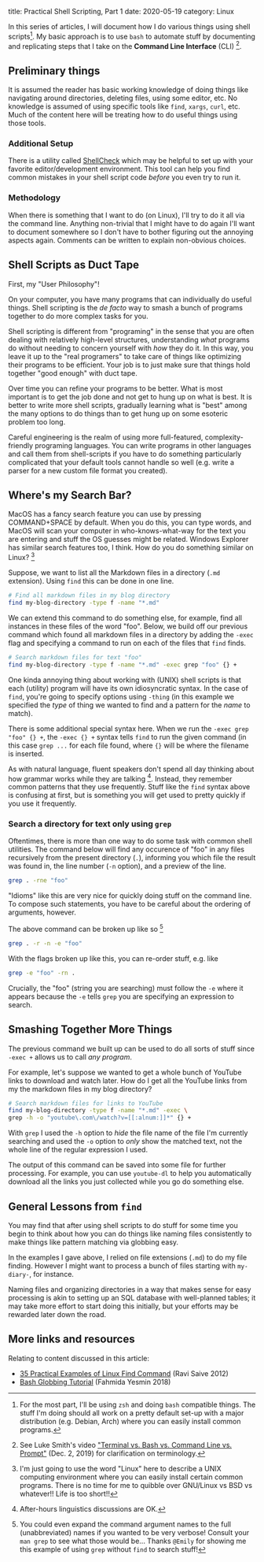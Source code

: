 title: Practical Shell Scripting, Part 1
date: 2020-05-19
category: Linux

In this series of articles, I will document how I do various things
using shell scripts[^1].  My basic approach is to use `bash` to
automate stuff by documenting and replicating steps that I take on the
**Command Line Interface** (CLI) [^2].

Preliminary things
------------------

It is assumed the reader has basic working knowledge of doing things
like navigating around directories, deleting files, using some editor,
etc. No knowledge is assumed of using specific tools like `find`,
`xargs`, `curl`, etc. Much of the content here will be treating how to
do useful things using those tools.

### Additional Setup

There is a utility called [ShellCheck](https://www.shellcheck.net/)
which may be helpful to set up with your favorite editor/development
environment. This tool can help you find common mistakes in your shell
script code *before* you even try to run it.

### Methodology

When there is something that I want to do (on Linux), I'll try to do
it all via the command line. Anything non-trivial that I might have to
do again I'll want to document somewhere so I don't have to bother
figuring out the annoying aspects again. Comments can be written to
explain non-obvious choices.

Shell Scripts as Duct Tape
--------------------------

First, my "User Philosophy"!

On your computer, you have many programs that can individually do
useful things. Shell scripting is the *de facto* way to smash a bunch
of programs together to do more complex tasks for you.

Shell scripting is different from "programing" in the sense that you
are often dealing with relatively high-level structures, understanding
*what* programs do without needing to concern yourself with *how* they
do it. In this way, you leave it up to the "real programers" to take
care of things like optimizing their programs to be efficient. Your
job is to just make sure that things hold together "good enough" with
duct tape.

Over time you can refine your programs to be better. What is most
important is to get the job done and not get to hung up on what is
best. It is better to write more shell scripts, gradually learning
what is "best" among the many options to do things than to get hung up
on some esoteric problem too long.

Careful engineering is the realm of using more full-featured,
complexity-friendly programing languages. You can write programs in
other languages and call them from shell-scripts if you have to do
something particularly complicated that your default tools cannot
handle so well (e.g. write a parser for a new custom file format you
created).

Where's my Search Bar?
----------------------

MacOS has a fancy search feature you can use by pressing COMMAND+SPACE
by default. When you do this, you can type words, and MacOS will scan
your computer in who-knows-what-way for the text you are entering and
stuff the OS guesses might be related. Windows Explorer has similar
search features too, I think. How do you do something similar on
Linux? [^3]

Suppose, we want to list all the Markdown files in a directory (`.md`
extension). Using `find` this can be done in
one line.

```bash
# Find all markdown files in my blog directory
find my-blog-directory -type f -name "*.md"
```

We can extend this command to do something else, for example, find all
instances in these files of the word "foo". Below, we build off our
previous command which found all markdown files in a directory by
adding the `-exec` flag and specifying a command to run on each of the
files that `find` finds.

```bash
# Search markdown files for text "foo"
find my-blog-directory -type f -name "*.md" -exec grep "foo" {} +
```

One kinda annoying thing about working with (UNIX) shell scripts is
that each (utility) program will have its own idiosyncratic syntax.
In the case of `find`, you're going to specify options using `-thing`
(in this example we specified the *type* of thing we wanted to find
and a pattern for the *name* to match).

There is some additional special syntax here. When we run the `-exec
grep "foo" {} +`, the `-exec {} +` syntax tells `find` to run the
given command (in this case `grep ...` for each file found, where `{}`
will be where the filename is inserted.

As with natural language, fluent speakers don't spend all day thinking
about how grammar works while they are talking [^4]. Instead, they
remember common patterns that they use frequently. Stuff like the
`find` syntax above is confusing at first, but is something you will
get used to pretty quickly if you use it frequently.

### Search a directory for text only using `grep`

Oftentimes, there is more than one way to do some task with common
shell utilities. The command below will find any occurence of "foo" in
any files recursively from the present directory (`.`), informing you
which file the result was found in, the line number (`-n` option), and
a preview of the line.

```bash
grep . -rne "foo"
```

"Idioms" like this are very nice for quickly doing stuff on the
command line. To compose such statements, you have to be careful about
the ordering of arguments, however.

The above command can be broken up like so [^5]

```bash
grep . -r -n -e "foo"
```

With the flags broken up like this, you can re-order stuff, e.g. like

```bash
grep -e "foo" -rn .
```

Crucially, the "foo" (string you are searching) must follow the `-e`
where it appears because the `-e` tells `grep` you are specifying an
expression to search.

Smashing Together More Things
-----------------------------

The previous command we built up can be used to do all sorts of stuff
since `-exec +` allows us to call *any program*.

For example, let's suppose we wanted to get a whole bunch of YouTube
links to download and watch later. How do I get all the YouTube links
from my the markdown files in my blog directory?

```bash
# Search markdown files for links to YouTube
find my-blog-directory -type f -name "*.md" -exec \
grep -h -o "youtube\.com\/watch?v=[[:alnum:]]*" {} +
```

With `grep` I used the `-h` option to *hide* the file name of the file
I'm currently searching and used the `-o` option to *only* show the
matched text, not the whole line of the regular expression I used.

The output of this command can be saved into some file for further
processing.  For example, you can use `youtube-dl` to help you
automatically download all the links you just collected while
you go do something else.

General Lessons from `find`
---------------------------

You may find that after using shell scripts to do stuff for some time
you begin to think about how you can do things like naming files
consistently to make things like pattern matching via globbing easy.

In the examples I gave above, I relied on file extensions (`.md`) to
do my file finding. However I might want to process a bunch of files
starting with `my-diary-`, for instance.

Naming files and organizing directories in a way that makes sense for
easy processing is akin to setting up an SQL database with
well-planned tables; it may take more effort to start doing this
initially, but your efforts may be rewarded later down the road.


More links and resources
------------------------

Relating to content discussed in this article:

- [35 Practical Examples of Linux Find
  Command](https://www.tecmint.com/35-practical-examples-of-linux-find-command/) (Ravi Saive 2012)
- [Bash Globbing Tutorial](https://linuxhint.com/bash_globbing_tutorial/) (Fahmida Yesmin 2018)


[^1]: For the most part, I'll be using `zsh` and doing `bash`
    compatible things. The stuff I'm doing should all work on a pretty
    default set-up with a major distribution (e.g. Debian, Arch) where
    you can easily install common programs.
[^2]: See Luke Smith's video ["Terminal vs. Bash vs. Command Line
    vs. Prompt"](https://www.youtube.com/watch?v=hMSByvFHOro) (Dec. 2, 
    2019) for clarification on terminology.
[^3]: I'm just going to use the word "Linux" here to describe a UNIX
    computing environment where you can easily install certain common
    programs. There is no time for me to quibble over GNU/Linux vs BSD
    vs whatever!! Life is too short!!
[^4]: After-hours linguistics discussions are OK.
[^5]: You could even expand the command argument names to the full
    (unabbreviated) names if you wanted to be very verbose! Consult
    your `man grep` to see what those would be... Thanks `@Emily` for
    showing me this example of using `grep` without `find` to search
    stuff!
